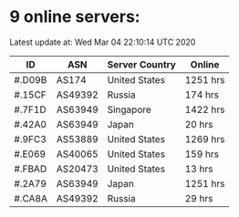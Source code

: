 # 9 online servers:

Latest update at: Wed Mar 04 22:10:14 UTC 2020

| ID | ASN | Server Country | Online |
| -- | --- | -------------- | ------ |
| #.D09B | AS174 | United States | 1251 hrs |
| #.15CF | AS49392 | Russia | 174 hrs |
| #.7F1D | AS63949 | Singapore | 1422 hrs |
| #.42A0 | AS63949 | Japan | 20 hrs |
| #.9FC3 | AS53889 | United States | 1269 hrs |
| #.E069 | AS40065 | United States | 159 hrs |
| #.FBAD | AS20473 | United States | 13 hrs |
| #.2A79 | AS63949 | Japan | 1251 hrs |
| #.CA8A | AS49392 | Russia | 29 hrs |

